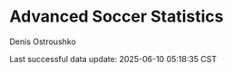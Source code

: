 # Advanced Soccer Statistics
Denis Ostroushko

<!-- gfm -->

Last successful data update: 2025-06-10 05:18:35 CST
